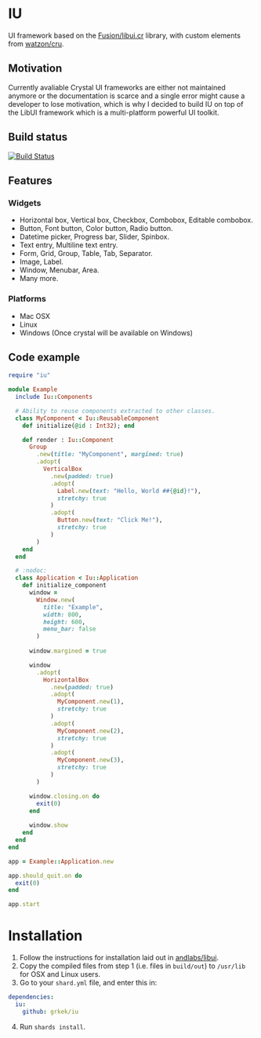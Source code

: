 # IU
UI framework based on the [Fusion/libui.cr](https://github.com/Fusion/libui.cr) library, with custom elements from [watzon/cru](https://github.com/watzon/cru).

## Motivation
Currently avaliable Crystal UI frameworks are either not maintained anymore or the documentation is scarce and a single error might cause a developer to lose motivation, which is why I decided to build IU on top of the LibUI framework which is a multi-platform powerful UI toolkit.

## Build status
[![Build Status](https://action-badges.now.sh/grkek/iu)](https://github.com/grkek/iu/actions)

## Features
### Widgets
- Horizontal box, Vertical box, Checkbox, Combobox, Editable combobox.
- Button, Font button, Color button, Radio button.
- Datetime picker, Progress bar, Slider, Spinbox.
- Text entry, Multiline text entry.
- Form, Grid, Group, Table, Tab, Separator.
- Image, Label.
- Window, Menubar, Area.
- Many more.

### Platforms
- Mac OSX
- Linux
- Windows (Once crystal will be available on Windows)

## Code example
```ruby
require "iu"

module Example
  include Iu::Components

  # Ability to reuse components extracted to other classes.
  class MyComponent < Iu::ReusableComponent
    def initialize(@id : Int32); end

    def render : Iu::Component
      Group
        .new(title: "MyComponent", margined: true)
        .adopt(
          VerticalBox
            .new(padded: true)
            .adopt(
              Label.new(text: "Hello, World ##{@id}!"),
              stretchy: true
            )
            .adopt(
              Button.new(text: "Click Me!"),
              stretchy: true
            )
        )
    end
  end

  # :nodoc:
  class Application < Iu::Application
    def initialize_component
      window =
        Window.new(
          title: "Example",
          width: 800,
          height: 600,
          menu_bar: false
        )
      
      window.margined = true

      window
        .adopt(
          HorizontalBox
            .new(padded: true)
            .adopt(
              MyComponent.new(1),
              stretchy: true
            )
            .adopt(
              MyComponent.new(2),
              stretchy: true
            )
            .adopt(
              MyComponent.new(3),
              stretchy: true
            )
        )

      window.closing.on do
        exit(0)
      end
      
      window.show
    end
  end
end

app = Example::Application.new

app.should_quit.on do
  exit(0)
end

app.start
```

# Installation
1. Follow the instructions for installation laid out in [andlabs/libui](https://github.com/andlabs/libui).
2. Copy the compiled files from step 1 (i.e. files in `build/out`) to `/usr/lib` for OSX and Linux users.
3. Go to your `shard.yml` file, and enter this in:

```yaml
dependencies:
  iu:
    github: grkek/iu
```
4. Run `shards install`.